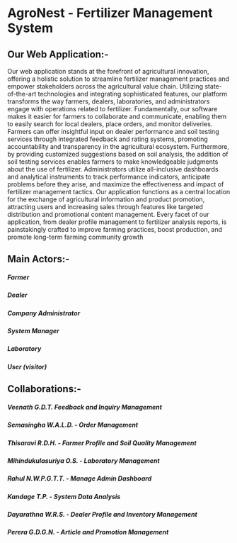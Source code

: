 # AgroNest - Fertilizer Management System
## Our Web Application:-
Our web application stands at the forefront of agricultural innovation, offering a holistic solution 
to streamline fertilizer management practices and empower stakeholders across the agricultural 
value chain. Utilizing state-of-the-art technologies and integrating sophisticated features, our 
platform transforms the way farmers, dealers, laboratories, and administrators engage with 
operations related to fertilizer. Fundamentally, our software makes it easier for farmers to 
collaborate and communicate, enabling them to easily search for local dealers, place orders, and 
monitor deliveries. Farmers can offer insightful input on dealer performance and soil testing 
services through integrated feedback and rating systems, promoting accountability and 
transparency in the agricultural ecosystem. Furthermore, by providing customized suggestions 
based on soil analysis, the addition of soil testing services enables farmers to make knowledgeable 
judgments about the use of fertilizer.
Administrators utilize all-inclusive dashboards and analytical instruments to track performance 
indicators, anticipate problems before they arise, and maximize the effectiveness and impact of 
fertilizer management tactics. Our application functions as a central location for the exchange of 
agricultural information and product promotion, attracting users and increasing sales through 
features like targeted distribution and promotional content management. Every facet of our 
application, from dealer profile management to fertilizer analysis reports, is painstakingly crafted 
to improve farming practices, boost production, and promote long-term farming community growth
## Main Actors:-
##### Farmer
##### Dealer 
##### Company Administrator 
##### System Manager
##### Laboratory 
##### User (visitor)

## Collaborations:-
##### Veenath G.D.T. Feedback and Inquiry Management 
##### Semasingha W.A.L.D. - Order Management
##### Thisaravi R.D.H. - Farmer Profile and Soil Quality Management
##### Mihindukulasuriya O.S. - Laboratory Management 
##### Rahul N.W.P.G.T.T. -  Manage Admin Dashboard
##### Kandage T.P. - System Data Analysis
##### Dayarathna W.R.S. - Dealer Profile and Inventory Management
##### Perera G.D.G.N. - Article and Promotion Management
